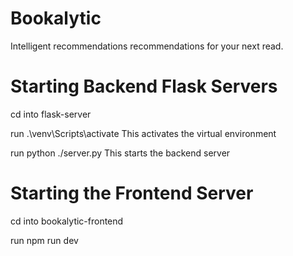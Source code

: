 # Bookalytic
Intelligent recommendations recommendations for your next read.


# Starting Backend Flask Servers
cd into flask-server

run .\venv\Scripts\activate
This activates the virtual environment

run python ./server.py
This starts the backend server

# Starting the Frontend Server
cd into bookalytic-frontend

run npm run dev

